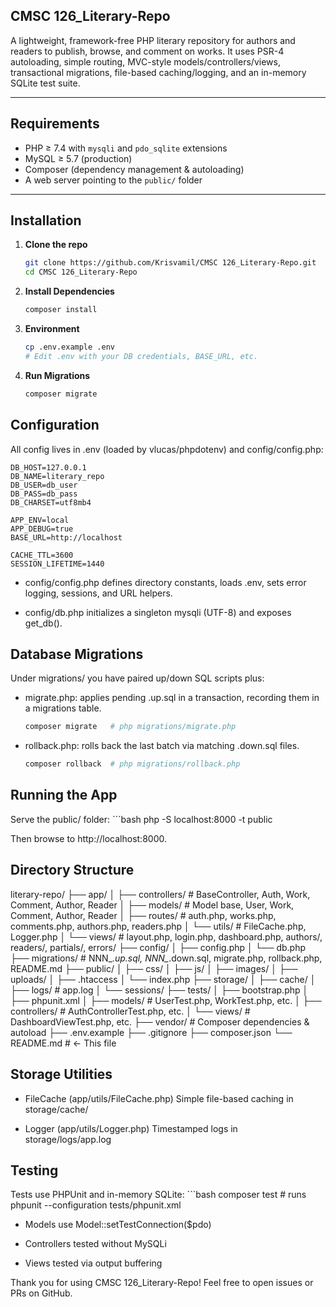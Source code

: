 ## CMSC 126_Literary-Repo

A lightweight, framework-free PHP literary repository for authors and readers to publish, browse, and comment on works. It uses PSR-4 autoloading, simple routing, MVC-style models/controllers/views, transactional migrations, file-based caching/logging, and an in-memory SQLite test suite.

---

## Requirements

- PHP ≥ 7.4 with `mysqli` and `pdo_sqlite` extensions  
- MySQL ≥ 5.7 (production)  
- Composer (dependency management & autoloading)  
- A web server pointing to the `public/` folder  

---

## Installation

1. **Clone the repo**  
   ```bash
   git clone https://github.com/Krisvamil/CMSC 126_Literary-Repo.git
   cd CMSC 126_Literary-Repo

2. **Install Dependencies**
    ```bash
    composer install

3. **Environment**
    ```bash
    cp .env.example .env
    # Edit .env with your DB credentials, BASE_URL, etc.

4. **Run Migrations**
    ```bash
    composer migrate

## Configuration

All config lives in .env (loaded by vlucas/phpdotenv) and config/config.php:

    DB_HOST=127.0.0.1
    DB_NAME=literary_repo
    DB_USER=db_user
    DB_PASS=db_pass
    DB_CHARSET=utf8mb4

    APP_ENV=local
    APP_DEBUG=true
    BASE_URL=http://localhost

    CACHE_TTL=3600
    SESSION_LIFETIME=1440
    
- config/config.php defines directory constants, loads .env, sets error logging, sessions, and URL helpers.

- config/db.php initializes a singleton mysqli (UTF-8) and exposes get_db().

## Database Migrations

Under migrations/ you have paired up/down SQL scripts plus:

- migrate.php: applies pending .up.sql in a transaction, recording them in a migrations table.
    ```bash
    composer migrate   # php migrations/migrate.php

- rollback.php: rolls back the last batch via matching .down.sql files.
    ```bash
    composer rollback  # php migrations/rollback.php

## Running the App

Serve the public/ folder:
    ```bash
    php -S localhost:8000 -t public

Then browse to http://localhost:8000.

## Directory Structure

literary-repo/
├── app/
│   ├── controllers/      # BaseController, Auth, Work, Comment, Author, Reader
│   ├── models/           # Model base, User, Work, Comment, Author, Reader
│   ├── routes/           # auth.php, works.php, comments.php, authors.php, readers.php
│   └── utils/            # FileCache.php, Logger.php
│   └── views/            # layout.php, login.php, dashboard.php, authors/, readers/, partials/, errors/
├── config/
│   ├── config.php
│   └── db.php
├── migrations/           # NNN_*.up.sql, NNN_*.down.sql, migrate.php, rollback.php, README.md
├── public/
│   ├── css/
│   ├── js/
│   ├── images/
│   ├── uploads/
│   ├── .htaccess
│   └── index.php
├── storage/
│   ├── cache/
│   ├── logs/             # app.log
│   └── sessions/
├── tests/
│   ├── bootstrap.php
│   ├── phpunit.xml
│   ├── models/           # UserTest.php, WorkTest.php, etc.
│   ├── controllers/      # AuthControllerTest.php, etc.
│   └── views/            # DashboardViewTest.php, etc.
├── vendor/               # Composer dependencies & autoload
├── .env.example
├── .gitignore
├── composer.json
└── README.md             # <- This file

## Storage Utilities

- FileCache (app/utils/FileCache.php)
Simple file-based caching in storage/cache/

- Logger (app/utils/Logger.php)
Timestamped logs in storage/logs/app.log

 ## Testing

 Tests use PHPUnit and in-memory SQLite:
    ```bash
    composer test   # runs phpunit --configuration tests/phpunit.xml

- Models use Model::setTestConnection($pdo)

- Controllers tested without MySQLi

- Views tested via output buffering

Thank you for using CMSC 126_Literary-Repo! Feel free to open issues or PRs on GitHub.
